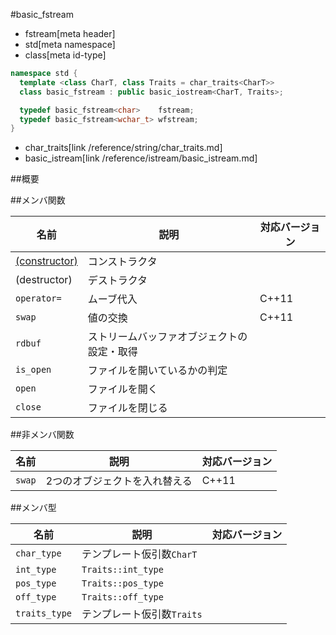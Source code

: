 #basic_fstream
* fstream[meta header]
* std[meta namespace]
* class[meta id-type]

```cpp
namespace std {
  template <class CharT, class Traits = char_traits<CharT>>
  class basic_fstream : public basic_iostream<CharT, Traits>;

  typedef basic_fstream<char>    fstream;
  typedef basic_fstream<wchar_t> wfstream;
}
```
* char_traits[link /reference/string/char_traits.md]
* basic_istream[link /reference/istream/basic_istream.md]

##概要


##メンバ関数

| 名前                                             | 説明                                       | 対応バージョン |
|--------------------------------------------------|--------------------------------------------|----------------|
| [(constructor)](basic_fstream/op_constructor.md) | コンストラクタ                             | |
| (destructor)                                     | デストラクタ                               | |
| `operator=`                                      | ムーブ代入                                 | C++11 |
| `swap`                                           | 値の交換                                   | C++11 |
| `rdbuf`                                          | ストリームバッファオブジェクトの設定・取得 | |
| `is_open`                                        | ファイルを開いているかの判定               | |
| `open`                                           | ファイルを開く                             | |
| `close`                                          | ファイルを閉じる                           | |


##非メンバ関数

| 名前   | 説明                          | 対応バージョン |
|--------|-------------------------------|----------------|
| `swap` | 2つのオブジェクトを入れ替える | C++11 |


##メンバ型

| 名前             | 説明                          | 対応バージョン |
|------------------|-------------------------------|----------------|
| `char_type`      | テンプレート仮引数`CharT`     | |
| `int_type`       | `Traits::int_type`            | |
| `pos_type`       | `Traits::pos_type`            | |
| `off_type`       | `Traits::off_type`            | |
| `traits_type`    | テンプレート仮引数`Traits`    | |


